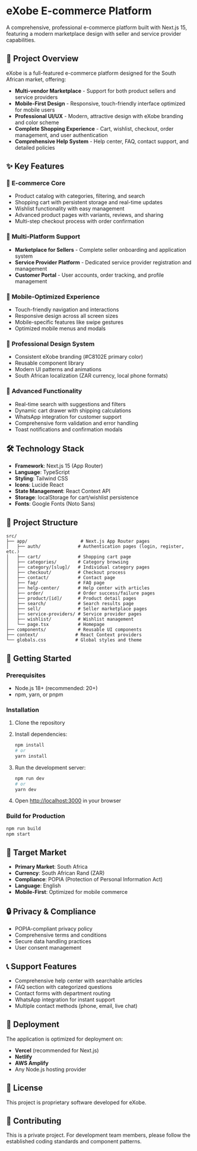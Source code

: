 # eXobe E-commerce Platform

A comprehensive, professional e-commerce platform built with Next.js 15, featuring a modern marketplace design with seller and service provider capabilities.

## 🚀 Project Overview

eXobe is a full-featured e-commerce platform designed for the South African market, offering:

- **Multi-vendor Marketplace** - Support for both product sellers and service providers
- **Mobile-First Design** - Responsive, touch-friendly interface optimized for mobile users
- **Professional UI/UX** - Modern, attractive design with eXobe branding and color scheme
- **Complete Shopping Experience** - Cart, wishlist, checkout, order management, and user authentication
- **Comprehensive Help System** - Help center, FAQ, contact support, and detailed policies

## ✨ Key Features

### 🛒 **E-commerce Core**
- Product catalog with categories, filtering, and search
- Shopping cart with persistent storage and real-time updates
- Wishlist functionality with easy management
- Advanced product pages with variants, reviews, and sharing
- Multi-step checkout process with order confirmation

### 👥 **Multi-Platform Support**
- **Marketplace for Sellers** - Complete seller onboarding and application system
- **Service Provider Platform** - Dedicated service provider registration and management
- **Customer Portal** - User accounts, order tracking, and profile management

### 📱 **Mobile-Optimized Experience**
- Touch-friendly navigation and interactions
- Responsive design across all screen sizes
- Mobile-specific features like swipe gestures
- Optimized mobile menus and modals

### 🎨 **Professional Design System**
- Consistent eXobe branding (#C8102E primary color)
- Reusable component library
- Modern UI patterns and animations
- South African localization (ZAR currency, local phone formats)

### 🔧 **Advanced Functionality**
- Real-time search with suggestions and filters
- Dynamic cart drawer with shipping calculations
- WhatsApp integration for customer support
- Comprehensive form validation and error handling
- Toast notifications and confirmation modals

## 🛠️ Technology Stack

- **Framework**: Next.js 15 (App Router)
- **Language**: TypeScript
- **Styling**: Tailwind CSS
- **Icons**: Lucide React
- **State Management**: React Context API
- **Storage**: localStorage for cart/wishlist persistence
- **Fonts**: Google Fonts (Noto Sans)

## 📁 Project Structure

```
src/
├── app/                    # Next.js App Router pages
│   ├── auth/              # Authentication pages (login, register, etc.)
│   ├── cart/              # Shopping cart page
│   ├── categories/        # Category browsing
│   ├── category/[slug]/   # Individual category pages
│   ├── checkout/          # Checkout process
│   ├── contact/           # Contact page
│   ├── faq/               # FAQ page
│   ├── help-center/       # Help center with articles
│   ├── order/             # Order success/failure pages
│   ├── product/[id]/      # Product detail pages
│   ├── search/            # Search results page
│   ├── sell/              # Seller marketplace pages
│   ├── service-providers/ # Service provider pages
│   ├── wishlist/          # Wishlist management
│   └── page.tsx           # Homepage
├── components/            # Reusable UI components
├── context/              # React Context providers
└── globals.css           # Global styles and theme
```

## 🚀 Getting Started

### Prerequisites
- Node.js 18+ (recommended: 20+)
- npm, yarn, or pnpm

### Installation

1. Clone the repository
2. Install dependencies:
   ```bash
   npm install
   # or
   yarn install
   ```

3. Run the development server:
   ```bash
   npm run dev
   # or
   yarn dev
   ```

4. Open [http://localhost:3000](http://localhost:3000) in your browser

### Build for Production

```bash
npm run build
npm start
```

## 🎯 Target Market

- **Primary Market**: South Africa
- **Currency**: South African Rand (ZAR)
- **Compliance**: POPIA (Protection of Personal Information Act)
- **Language**: English
- **Mobile-First**: Optimized for mobile commerce

## 🔒 Privacy & Compliance

- POPIA-compliant privacy policy
- Comprehensive terms and conditions
- Secure data handling practices
- User consent management

## 📞 Support Features

- Comprehensive help center with searchable articles
- FAQ section with categorized questions
- Contact forms with department routing
- WhatsApp integration for instant support
- Multiple contact methods (phone, email, live chat)

## 🚀 Deployment

The application is optimized for deployment on:
- **Vercel** (recommended for Next.js)
- **Netlify**
- **AWS Amplify**
- Any Node.js hosting provider

## 📄 License

This project is proprietary software developed for eXobe.

## 🤝 Contributing

This is a private project. For development team members, please follow the established coding standards and component patterns.
